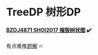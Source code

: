 # TreeDP  树形DP 

#### [BZOJ4871 SHOI2017 摧毁树状图](http://www.lydsy.com/JudgeOnline/problem.php?id=4871) :heavy_check_mark:

有点难推[题解](https://starkmal.github.io/2018/01/17/Contest0117/#more) :fire:
